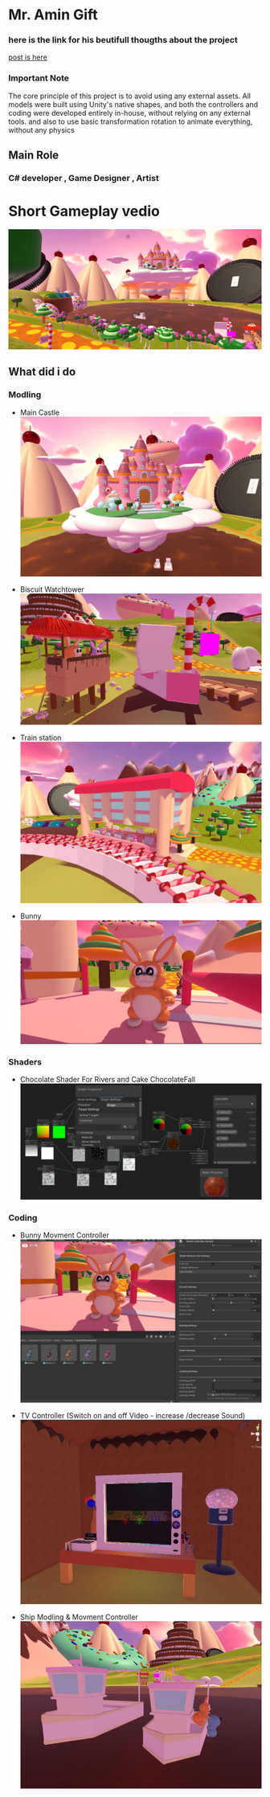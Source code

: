 # Mr. Amin Gift

### here is the link for his beutifull thougths about the project  

 [post is  here ](https://www.linkedin.com/posts/aminabuzahra_students-gift-activity-7285093388515774464-8y2-?utm_source=share&tm_medium=member_desktop)

### Important Note
The core principle of this project is to avoid using any external assets. All models were built using Unity's native shapes, and both the controllers and coding were developed entirely in-house, without relying on any external tools.
and also to use basic transformation rotation to animate everything, without any physics

## Main Role 
### C# developer , Game Designer , Artist 
# Short Gameplay vedio

[![](IMGS/1.jpg)](https://youtu.be/OoRil-WJMUE)

## What did i do

### Modling 

- Main Castle 
![](IMGS/Castle.JPG)


- Biscuit Watchtower
![](IMGS/3.JPG)


- Train station
![](IMGS/2.JPG)


- Bunny
![](IMGS/Bunny.JPG)


### Shaders
- Chocolate Shader For Rivers and Cake ChocolateFall
![](IMGS/Shader.JPG)


### Coding
- Bunny Movment Controller
![](IMGS/BunnyController.JPG)


- TV Controller (Switch on and off Video - increase /decrease Sound)
![](IMGS/TV.JPG)


- Ship Modling & Movment Controller 
![](IMGS/chip.JPG)